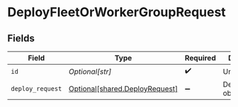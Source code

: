 # DeployFleetOrWorkerGroupRequest


## Fields

| Field                                                                      | Type                                                                       | Required                                                                   | Description                                                                |
| -------------------------------------------------------------------------- | -------------------------------------------------------------------------- | -------------------------------------------------------------------------- | -------------------------------------------------------------------------- |
| `id`                                                                       | *Optional[str]*                                                            | :heavy_check_mark:                                                         | Unique ID                                                                  |
| `deploy_request`                                                           | [Optional[shared.DeployRequest]](undefined/models/shared/deployrequest.md) | :heavy_minus_sign:                                                         | DeployRequest object                                                       |
